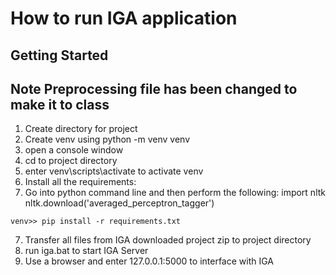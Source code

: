 # How to run IGA application

## Getting Started
## Note Preprocessing file has been changed to make it to class
1. Create directory for project
2. Create venv using python -m venv venv
3. open a console window
4. cd to project directory
5. enter venv\scripts\activate to activate venv
6. Install all the requirements:
7. Go into python command line and then perform the following:
	import nltk
	nltk.download('averaged_perceptron_tagger')
```
venv>> pip install -r requirements.txt
```
7. Transfer all files from IGA downloaded project zip to project directory
8. run iga.bat to start IGA Server 
9. Use a browser and enter 127.0.0.1:5000 to interface with IGA